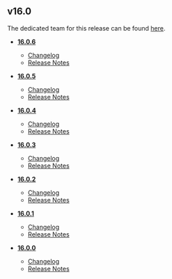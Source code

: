 ## v16.0
The dedicated team for this release can be found [here](team.md).
* **[16.0.6](16.0.6)**
	* [Changelog](16.0.6/changelog.md)
	* [Release Notes](16.0.6/release_notes.md)

* **[16.0.5](16.0.5)**
	* [Changelog](16.0.5/changelog.md)
	* [Release Notes](16.0.5/release_notes.md)

* **[16.0.4](16.0.4)**
	* [Changelog](16.0.4/changelog.md)
	* [Release Notes](16.0.4/release_notes.md)

* **[16.0.3](16.0.3)**
	* [Changelog](16.0.3/changelog.md)
	* [Release Notes](16.0.3/release_notes.md)

* **[16.0.2](16.0.2)**
	* [Changelog](16.0.2/changelog.md)
	* [Release Notes](16.0.2/release_notes.md)

* **[16.0.1](16.0.1)**
	* [Changelog](16.0.1/changelog.md)
	* [Release Notes](16.0.1/release_notes.md)

* **[16.0.0](16.0.0)**
	* [Changelog](16.0.0/changelog.md)
	* [Release Notes](16.0.0/release_notes.md)
